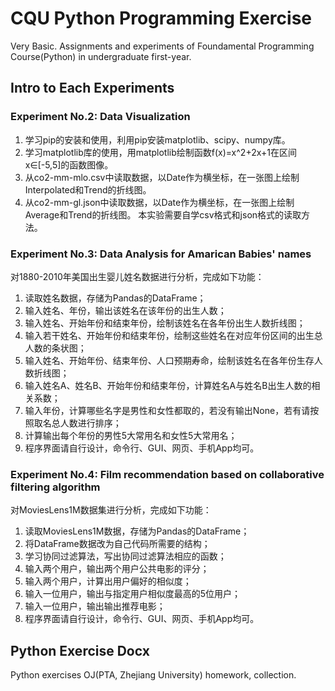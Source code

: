 #  CQU Python Programming Exercise

Very Basic.
Assignments and experiments of Foundamental Programming Course(Python) in undergraduate first-year.


## Intro to Each Experiments

### Experiment No.2: Data Visualization
1. 学习pip的安装和使用，利用pip安装matplotlib、scipy、numpy库。
2. 学习matplotlib库的使用，用matplotlib绘制函数f(x)=x^2+2x+1在区间x∈[-5,5]的函数图像。
3. 从co2-mm-mlo.csv中读取数据，以Date作为横坐标，在一张图上绘制Interpolated和Trend的折线图。
4. 从co2-mm-gl.json中读取数据，以Date作为横坐标，在一张图上绘制Average和Trend的折线图。
本实验需要自学csv格式和json格式的读取方法。

### Experiment No.3: Data Analysis for Amarican Babies' names
对1880-2010年美国出生婴儿姓名数据进行分析，完成如下功能： 
1. 读取姓名数据，存储为Pandas的DataFrame；
2. 输入姓名、年份，输出该姓名在该年份的出生人数；
3. 输入姓名、开始年份和结束年份，绘制该姓名在各年份出生人数折线图；
4. 输入若干姓名、开始年份和结束年份，绘制这些姓名在对应年份区间的出生总人数的条状图；
5. 输入姓名、开始年份、结束年份、人口预期寿命，绘制该姓名在各年份生存人数折线图；
6. 输入姓名A、姓名B、开始年份和结束年份，计算姓名A与姓名B出生人数的相关系数；
7. 输入年份，计算哪些名字是男性和女性都取的，若没有输出None，若有请按照取名总人数进行排序；
8. 计算输出每个年份的男性5大常用名和女性5大常用名；
9. 程序界面请自行设计，命令行、GUI、网页、手机App均可。

### Experiment No.4: Film recommendation based on collaborative filtering algorithm
对MoviesLens1M数据集进行分析，完成如下功能：
1. 读取MoviesLens1M数据，存储为Pandas的DataFrame；
2. 将DataFrame数据改为自己代码所需要的结构；
3. 学习协同过滤算法，写出协同过滤算法相应的函数；
4. 输入两个用户，输出两个用户公共电影的评分；
5. 输入两个用户，计算出用户偏好的相似度；
6. 输入一位用户，输出与指定用户相似度最高的5位用户；
7. 输入一位用户，输出输出推荐电影；
8. 程序界面请自行设计，命令行、GUI、网页、手机App均可。

## Python Exercise Docx
Python exercises OJ(PTA, Zhejiang University) homework, collection.



